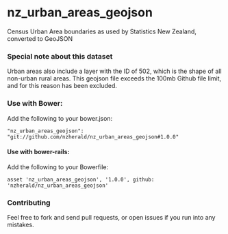 nz_urban_areas_geojson
============================

Census Urban Area boundaries as used by Statistics New Zealand, converted to GeoJSON

### Special note about this dataset

Urban areas also include a layer with the ID of 502, which is the shape
of all non-urban rural areas. This geojson file exceeds the 100mb Github
file limit, and for this reason has been excluded.


### Use with Bower:

Add the following to your bower.json:

```
"nz_urban_areas_geojson": "git://github.com/nzherald/nz_urban_areas_geojson#1.0.0"
```

#### Use with bower-rails:

Add the following to your Bowerfile:

```
asset 'nz_urban_areas_geojson', '1.0.0', github: 'nzherald/nz_urban_areas_geojson'
```

### Contributing

Feel free to fork and send pull requests, or open issues if you run into
any mistakes.
